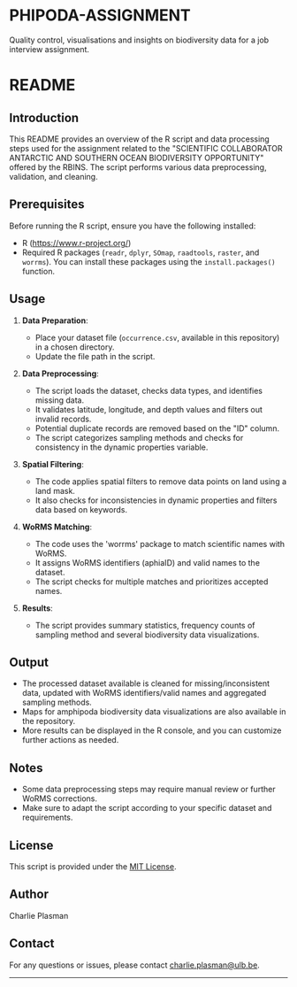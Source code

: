 # PHIPODA-ASSIGNMENT
Quality control, visualisations and insights on biodiversity data for a job interview assignment.

# README

## Introduction

This README provides an overview of the R script and data processing steps used for the assignment related to the "SCIENTIFIC COLLABORATOR ANTARCTIC AND SOUTHERN OCEAN BIODIVERSITY OPPORTUNITY" offered by the RBINS. The script performs various data preprocessing, validation, and cleaning.

## Prerequisites

Before running the R script, ensure you have the following installed:

- R (https://www.r-project.org/)
- Required R packages (`readr`, `dplyr`, `SOmap`, `raadtools`, `raster`, and `worrms`). You can install these packages using the `install.packages()` function.

## Usage

1. **Data Preparation**: 

   - Place your dataset file (`occurrence.csv`, available in this repository) in a chosen directory.
   - Update the file path in the script.

2. **Data Preprocessing**:

   - The script loads the dataset, checks data types, and identifies missing data.
   - It validates latitude, longitude, and depth values and filters out invalid records.
   - Potential duplicate records are removed based on the "ID" column.
   - The script categorizes sampling methods and checks for consistency in the dynamic properties variable.

3. **Spatial Filtering**:

   - The code applies spatial filters to remove data points on land using a land mask.
   - It also checks for inconsistencies in dynamic properties and filters data based on keywords.
    
4. **WoRMS Matching**:

   - The code uses the 'worrms' package to match scientific names with WoRMS.
   - It assigns WoRMS identifiers (aphiaID) and valid names to the dataset.
   - The script checks for multiple matches and prioritizes accepted names.

5. **Results**:

   - The script provides summary statistics, frequency counts of sampling method and several biodiversity data visualizations.

## Output

- The processed dataset available is cleaned for missing/inconsistent data, updated with WoRMS identifiers/valid names and aggregated sampling methods.
- Maps for amphipoda biodiversity data visualizations are also available in the repository.
- More results can be displayed in the R console, and you can customize further actions as needed.
  

## Notes

- Some data preprocessing steps may require manual review or further WoRMS corrections.
- Make sure to adapt the script according to your specific dataset and requirements.

## License

This script is provided under the [MIT License](LICENSE).

## Author

Charlie Plasman

## Contact

For any questions or issues, please contact charlie.plasman@ulb.be.

---
